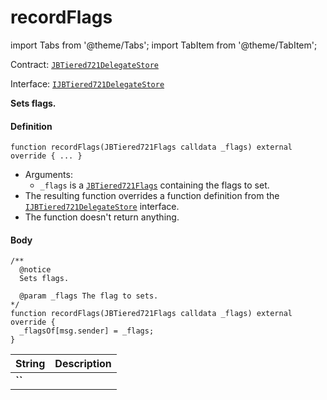 # recordFlags

import Tabs from '@theme/Tabs';
import TabItem from '@theme/TabItem';

Contract: [`JBTiered721DelegateStore`](/dev/api/contracts/or-delegates/jbtiered721delegatestore)

Interface: [`IJBTiered721DelegateStore`](/dev/api/interfaces/ijbtiered721delegatestore)

**Sets flags.**

<Tabs>
<TabItem value="Step by step" label="Step by step">

#### Definition

```
function recordFlags(JBTiered721Flags calldata _flags) external override { ... }
```

- Arguments:
  - `_flags` is a [`JBTiered721Flags`](/dev/api/data-structures/jbtiered721flags) containing the flags to set.
- The resulting function overrides a function definition from the [`IJBTiered721DelegateStore`](/dev/api/interfaces/ijbtiered721delegatestore) interface.
- The function doesn't return anything.

#### Body

</TabItem>

<TabItem value="Code" label="Code">

```
/** 
  @notice
  Sets flags. 

  @param _flags The flag to sets.
*/
function recordFlags(JBTiered721Flags calldata _flags) external override {
  _flagsOf[msg.sender] = _flags;
}
```

</TabItem>

<TabItem value="Errors" label="Errors">

|String|Description|
|-|-|
|**``**||

</TabItem>

<TabItem value="Bug bounty" label="Bug bounty">

</TabItem>
</Tabs>

